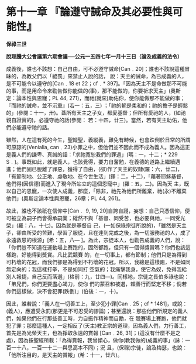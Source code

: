 # 第十一章	『論遵守誡命及其必要性與可能性』


**保祿三世**

**脫理騰大公會議第六期會議──公元一五四七年一月十三日（論及成義的法令）**





成義後，誰也不該想：自己自由，可不必遵守誡命[Can﹒20]；誰也不該說這種冒昧的，為教父們以「絕罰」來禁止人說的話，
說：天主的誡命，為已成義的人，是不可能令以遵守的[Can﹒18 et 22；cf﹒* 
397]。「因為天主不是命做那不可能的事，而是用命令來勸告做你能做的(事)，那不能做的，你要祈求天主」(奧斯定：論本性與恩寵；PL 44, 
271)，而祂(就來)助佑你，使你能做那不能做的事；『而祂的誡命，並不沉重』(若一：五，三) 
；「祂的軛是柔和的；祂的擔子是輕鬆的」(參閱：十一，卅)。蓋所有天主之子女，都愛基督；但所有愛祂的人，(如祂親自證實的)，必遵守祂的話(參閱：
若：十四，廿三)。當然，若有天主助佑，他們必能遵守祂的話。

雖然，人在這有死的今生，聖縱聖，義縱義，難免有時候，也會跌倒於日常的所謂可原諒的(Venialia, 
can﹒23)小罪之中，但他們並不因此而不成為義人。因為這正是義人們的謙卑、真誠的話：「求祂寬恕我們的罪過」(瑪：一，十二；* 229 
S﹒)。事既如此，就是義人，也該覺得，要力自奮勉，在義德的道路上繼續邁進；他們固已脫離了罪惡，獲得了自由，(卻)作了天主的奴隸(羅：六，廿二)，
「有節制地、公正地、虔敬地、在今世生活」(鐸：二，十二)，「藉著耶穌基督，他們得(因信德)而進入了現今所站立的這個恩寵中」(羅：五，二)。因為天
主，既以自己的恩寵，一次使人成義，那麼，「除非，祂先為他們所離棄，祂(永)不離棄他們」(奧斯定論本性與恩寵，26章；PL 44, 261)。

故此，誰也不該祇在信仰中[Can﹒ 9, 19, 
20]自誇自詡，妄想：自己只憑信仰，便可被立為嗣子而會得承嗣業；縱然不與「基督、同受苦，也必要與祂，一同受光榮」(羅：八，十七)。因為就是基督自
己，(一如保祿宗徒所說的)，「雖然是天主子，卻由所受的苦難，學習了服從，且在達到完成之後，為一切服務祂的人，成了永遠救恩的根源」[希：五，八—
]。為此，宗徒本人，也勸告成義的人們，說：「你們豈不知道在運動場上賽跑的，固然都跑，但只有一個得獎賞嗎？你們也該這樣跑，好能得到獎賞。凡比武競賽
的，在一切事上，都有節制；他們只是為得到可朽壞的花冠，而我們卻是為得到不朽壞的花冠。所以，我總是這樣跑，不是如同無定向的；我這樣打拳，不是如同打
空氣的；我痛擊我身，使它為奴，免得我給別人報捷，自己反而落選」(格前：九，廿四—)。同樣地，宗徒之長伯多祿也說：「弟兄們，你們更要盡心竭力，使你
們的蒙召和被選，賴善行而堅定不移；倘若你們這樣做，決不會犯罪(跌倒)」(伯後：一，十)。

因此，誰若說：「義人在一切善工上，至少犯小罪[Can﹒25；cf * 
1481]，或說：(義人)，應遭受永罰(那更是不可忍受的謬論)；甚至還說：那些他們所規定的義人們，如果他們在行那些善工時，力自振作精神而自勵，在
競賽場上賽跑，他們就犯了罪；那麼這種人，一定相反了(天主)教正宗的道理，因為義人們，力行善工，首先是為光榮天主，也為掙取永遠的賞報
[Can﹒26, 
31]；(這沒有什麼不是之處)，因為按聖經所載：「為得賞報，我曾傾心，做你(教我做的)成義的事」(詠：一百一十八，一百一十二—與思高本不同)；況
且，(保祿)宗徒，論及梅瑟，也說：「他所注目的，是天主的賞報」(希：十一，廿六)。

